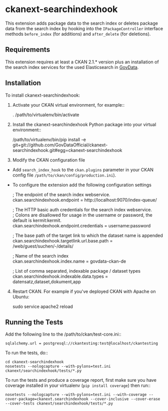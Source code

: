 # ckanext-searchindexhook

This extension adds package data to the search index or deletes package data from the
search index by hooking into the ``IPackageController`` interface methods ``before_index``
(for additions) and ``after_delete`` (for deletions).


Requirements
------------

This extension requires at least a CKAN 2.1.* version plus an installation of the search index services for the used Elasticsearch in [GovData](https://github.com/GovDataOfficial/GovDataPortal/).


Installation
------------

To install ckanext-searchindexhook:

1. Activate your CKAN virtual environment, for example::

     . /path/to/virtualenv/bin/activate

2. Install the ckanext-searchindexhook Python package into your virtual environment::

     /path/to/virtualenv/bin/pip install -e git+git://github.com/GovDataOfficial/ckanext-searchindexhook.git#egg=ckanext-searchindexhook

3. Modify the CKAN configuration file

- Add ``search_index_hook`` to the ``ckan.plugins`` parameter in your CKAN
   config file ``/path/to/ckan/config/production.ini``).

- To configure the extension add the following configuration settings

  ; The endpoint of the search index webservice.<br />
  ckan.searchindexhook.endpoint = http://localhost:9070/index-queue/

  ; The HTTP basic auth credentials for the search index webservice.<br />
  ; Colons are disallowed for usage in the username or password, the default is kermit:kermit.<br />
  ckan.searchindexhook.endpoint.credentials = username:password

  ; The base path of the target link to which the dataset name is appended<br />
  ckan.searchindexhook.targetlink.url.base.path = /web/guest/suchen/-/details/

  ; Name of the search index<br />
  ckan.searchindexhook.index.name = govdata-ckan-de

  ; List of comma separated, indexable package / dataset types<br />
  ckan.searchindexhook.indexable.data.types = datensatz,dataset,dokument,app

4. Restart CKAN. For example if you've deployed CKAN with Apache on Ubuntu:

     sudo service apache2 reload


Running the Tests
-----------------

Add the following line to the /path/to/ckan/test-core.ini::

    sqlalchemy.url = postgresql://ckantesting:test@localhost/ckantesting

To run the tests, do::

    cd ckanext-searchindexhook
    nosetests --nologcapture --with-pylons=test.ini ckanext/searchindexhook/tests/*.py

To run the tests and produce a coverage report, first make sure you have
coverage installed in your virtualenv (``pip install coverage``) then run::

    nosetests --nologcapture --with-pylons=test.ini --with-coverage --cover-package=ckanext.searchindexhook --cover-inclusive --cover-erase --cover-tests ckanext/searchindexhook/tests/*.py
